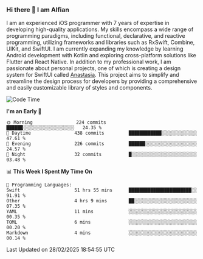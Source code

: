 ### Hi there 👋 I am Alfian
I am an experienced iOS programmer with 7 years of expertise in developing high-quality applications. My skills encompass a wide range of programming paradigms, including functional, declarative, and reactive programming, utilizing frameworks and libraries such as RxSwift, Combine, UIKit, and SwiftUI. I am currently expanding my knowledge by learning Android development with Kotlin and exploring cross-platform solutions like Flutter and React Native. In addition to my professional work, I am passionate about personal projects, one of which is creating a design system for SwiftUI called [Anastasia](https://github.com/alfian0/Anastasia). This project aims to simplify and streamline the design process for developers by providing a comprehensive and easily customizable library of styles and components.

<!--START_SECTION:waka-->
![Code Time](http://img.shields.io/badge/Code%20Time-580%20hrs%2047%20mins-blue)

**I'm an Early 🐤** 

```text
🌞 Morning                224 commits         ██████░░░░░░░░░░░░░░░░░░░   24.35 % 
🌆 Daytime                438 commits         ████████████░░░░░░░░░░░░░   47.61 % 
🌃 Evening                226 commits         ██████░░░░░░░░░░░░░░░░░░░   24.57 % 
🌙 Night                  32 commits          █░░░░░░░░░░░░░░░░░░░░░░░░   03.48 % 
```


📊 **This Week I Spent My Time On** 

```text
💬 Programming Languages: 
Swift                    51 hrs 55 mins      ███████████████████████░░   91.91 % 
Other                    4 hrs 9 mins        ██░░░░░░░░░░░░░░░░░░░░░░░   07.35 % 
YAML                     11 mins             ░░░░░░░░░░░░░░░░░░░░░░░░░   00.35 % 
TOML                     6 mins              ░░░░░░░░░░░░░░░░░░░░░░░░░   00.20 % 
Markdown                 4 mins              ░░░░░░░░░░░░░░░░░░░░░░░░░   00.14 % 
```


 Last Updated on 28/02/2025 18:54:55 UTC
<!--END_SECTION:waka-->
